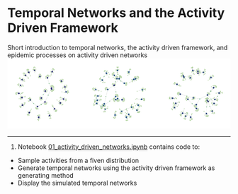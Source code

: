# Temporal Networks and the Activity Driven Framework

Short introduction to temporal networks, the activity driven framework, and epidemic processes on activity driven networks
![alt text](./img.png)

---
1. Notebook [01_activity_driven_networks.ipynb](https://github.com/ngozzi/temporal-networks/blob/main/code/01_activity_driven_networks.ipynb) contains code to:
- Sample activities from a fiven distribution
- Generate temporal networks using the activity driven framework as generating method
- Display the simulated temporal networks

